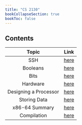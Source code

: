 ```yaml
---
title: "CS 2130"
bookCollapseSection: true
bookToc: false
---
```

## Contents

|         Topic         |                    Link                     |
| :-------------------: | :-----------------------------------------: |
|          SSH          |          [here](/notes/cs2130/ssh)          |
|       Booleans        |       [here](/notes/cs2130/booleans)        |
|         Bits          |         [here](/notes/cs2130/bits)          |
|       Hardware        |       [here](/notes/cs2130/hardware)        |
| Designing a Processor | [here](/notes/cs2130/designing-a-processor) |
|Storing Data|[here](/notes/cs2130/storing-data)|
|x86-64 Summary|[here](/notes/cs2130/x8664-summary)|
|Compilation|[here](/notes/cs2130/compilation)|

